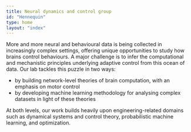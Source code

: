 ```yaml
---
title: Neural dynamics and control group
id: "Hennequin"
type: home
layout: "index"
---
```


More and more neural and behavioural data is being collected in increasingly
complex settings, offering unique opportunities to study how brains control
behaviours. A major challenge is to infer the computational and mechanistic
principles underlying adaptive control from this ocean of data. Our lab 
tackles this puzzle in two ways:
- by building network-level theories of brain computation, with an
  emphasis on motor control
- by developing machine learning methodology for analysing complex datasets in
  light of these theories

At both levels, our work builds heavily upon engineering-related domains such as
dynamical systems and control theory, probabilistic machine learning, and
optimization.

